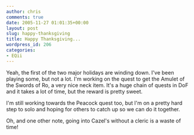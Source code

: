 ```yaml
---
author: chris
comments: true
date: 2005-11-27 01:01:35+00:00
layout: post
slug: happy-thanksgiving
title: Happy Thanksgiving...
wordpress_id: 206
categories:
- EQii
---
```


Yeah, the first of the two major holidays are winding down. I've been playing some, but not a lot. I'm working on the quest to get the Amulet of the Swords of Ro, a very nice neck item. It's a huge chain of quests in DoF and it takes a lot of time, but the reward is pretty sweet.

I'm still working towards the Peacock quest too, but I'm on a pretty hard step to solo and hoping for others to catch up so we can do it together. 

Oh, and one other note, going into Cazel's without a cleric is a waste of time!

